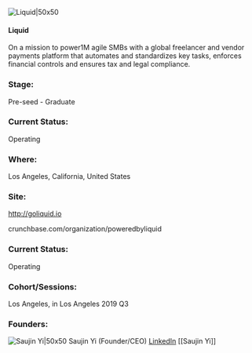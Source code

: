 

![Liquid|50x50](https://apimg.techstars.com/connect/images/image_files/5d2f5b9434a60d13b3000204/original/square_logo_-_400.png)

#### Liquid
On a mission to power1M agile SMBs with a global freelancer and vendor payments platform that automates and standardizes key tasks, enforces financial controls and ensures tax and legal compliance.

### Stage: 
Pre-seed - Graduate 

### Current Status: 
Operating

### Where:
Los Angeles, California, United States

### Site:
http://goliquid.io



crunchbase.com/organization/poweredbyliquid

### Current Status: 
Operating

### Cohort/Sessions: 
Los Angeles, in Los Angeles 2019 Q3

### Founders: 

![Saujin Yi|50x50](https://apimg.techstars.com/connect/images/image_files/5d409015a36c113137000003/original/me.jpg) Saujin Yi (Founder/CEO) [LinkedIn](https://linkedin.com/in/saujin) [[Saujin Yi]]


